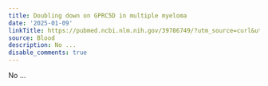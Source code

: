 ```yaml
---
title: Doubling down on GPRC5D in multiple myeloma
date: '2025-01-09'
linkTitle: https://pubmed.ncbi.nlm.nih.gov/39786749/?utm_source=curl&utm_medium=rss&utm_campaign=journals&utm_content=7603509&fc=None&ff=20250110170836&v=2.18.0.post9+e462414
source: Blood
description: No ...
disable_comments: true
---
```

No ...